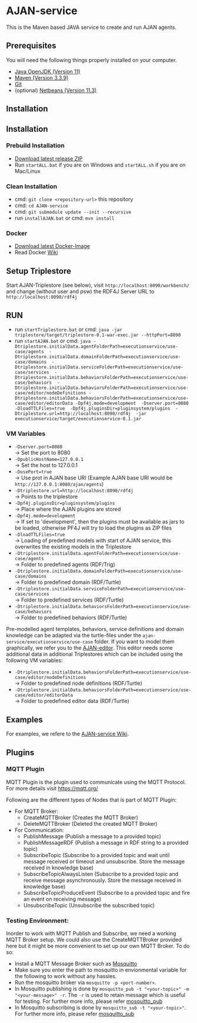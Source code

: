 # AJAN-service

This is the Maven based JAVA service to create and run AJAN agents.

## Prerequisites

You will need the following things properly installed on your computer.

* [Java OpenJDK (Version 11)](https://adoptium.net/temurin/releases/?version=11)
* [Maven (Version 3.3.9)](http://artfiles.org/apache.org/maven/maven-3/3.3.9/)
* [Git](https://git-scm.com/)
* (optional) [Netbeans (Version 11.3)](http://netbeans.apache.org/download/nb113/nb113.html)

## Installation

## Installation

### Prebuild Installation
* [Download latest release ZIP](https://github.com/aantakli/AJAN-service/releases)
* Run `startALL.bat` if you are on Windows and `startALL.sh` if you are on Mac/Linux

### Clean Installation
* cmd: `git clone <repository-url>` this repository
* cmd: `cd AJAN-service`
* cmd: `git submodule update --init --recursive`
* run `installAJAN.bat` or cmd: `mvn install`

### Docker
* [Download latest Docker-Image](https://hub.docker.com/r/aantakli/ajan-editor)
* Read Docker [Wiki](https://github.com/aantakli/AJAN-service/wiki/Docker)

## Setup Triplestore

Start AJAN-Triplestore (see below), visit `http://localhost:8090/workbench/` and change (without user and psw) the RDF4J Server URL to `http://localhost:8090/rdf4j`

## RUN

* run `startTriplestore.bat` or cmd: `java -jar triplestore/target/triplestore-0.1-war-exec.jar --httpPort=8090`
* run `startAJAN.bat` or cmd: `java -Dtriplestore.initialData.agentFolderPath=executionservice/use-case/agents 
									-Dtriplestore.initialData.domainFolderPath=executionservice/use-case/domains 
									-Dtriplestore.initialData.serviceFolderPath=executionservice/use-case/services 
									-Dtriplestore.initialData.behaviorsFolderPath=executionservice/use-case/behaviors 
									-Dtriplestore.initialData.behaviorsFolderPath=executionservice/use-case/editor/nodeDefinitions
									-Dtriplestore.initialData.behaviorsFolderPath=executionservice/use-case/editor/editorData
									-Dpf4j.mode=development 
									-Dserver.port=8080 
									-DloadTTLFiles=true 
									-Dpf4j.pluginsDir=pluginsystem/plugins 
									-Dtriplestore.url=http://localhost:8090/rdf4j 
									-jar executionservice/target/executionservice-0.1.jar`

### VM Variables

* `-Dserver.port=8080`<br>-> Set the port to 8080
* `-DpublicHostName=127.0.0.1`<br>-> Set the host to 127.0.0.1
* `-DusePort=true` <br>-> Use prot in AJAN base URI (Example AJAN base URI would be `http://127.0.0.1:8080/ajan/agents`)
* `-Dtriplestore.url=http://localhost:8090/rdf4j` <br>-> Points to the triplestore 
* `-Dpf4j.pluginsDir=pluginsystem/plugins` <br>-> Place where the AJAN plugins are stored
* `-Dpf4j.mode=development` <br>-> If set to 'development', then the plugins must be available as jars to be loaded, otherwise PF4J will try to load the plugins as ZIP files
* `-DloadTTLFiles=true` <br>-> Loading of predefined models with start of AJAN service, this overwrites the existing models in the Triplestore
* `-Dtriplestore.initialData.agentFolderPath=executionservice/use-case/agents` <br>-> Folder to predefined agents (RDF/Trig)
* `-Dtriplestore.initialData.domainFolderPath=executionservice/use-case/domains` <br>-> Folder to predefined domain (RDF/Turtle)
* `-Dtriplestore.initialData.serviceFolderPath=executionservice/use-case/services` <br>-> Folder to predefined services (RDF/Turtle)
* `-Dtriplestore.initialData.behaviorsFolderPath=executionservice/use-case/behaviors` <br>-> Folder to predefined behaviors (RDF/Turtle)
   
Pre-modelled agent templates, behaviors, service definitions and domain knowledge can be adapted via the turtle-files under the `ajan-service/executionservice/use-case` folder. If you want to model them graphically, we refer you to the [AJAN-editor](https://github.com/aantakli/AJAN-editor). This editor needs some additional data in additional Triplestores which can be included using the following VM variables:

* `-Dtriplestore.initialData.behaviorsFolderPath=executionservice/use-case/editor/nodeDefinitions` <br>-> Folder to predefined node definitions (RDF/Turtle)
* `-Dtriplestore.initialData.behaviorsFolderPath=executionservice/use-case/editor/editorData` <br>-> Folder to predefined editor data (RDF/Turtle)
   
## Examples

For examples, we refere to the [AJAN-service Wiki](https://github.com/aantakli/AJAN-service/wiki/1-AJAN-Overview).

## Plugins
### MQTT Plugin

MQTT Plugin is the plugin used to communicate using the MQTT Protocol. For more details visit https://mqtt.org/

Following are the different types of Nodes that is part of MQTT Plugin:
- For MQTT Broker:
	- CreateMQTTBroker (Creates the MQTT Broker)
	- DeleteMQTTBroker (Deleted the created MQTT Broker)
- For Communication:
	- PublishMessage (Publish a message to a provided topic)
	- PublishMessageRDF (Publish a message in RDF string to a provided topic)
	- SubscribeTopic (Subscribe to a provided topic and wait until message received or timeout and unsubscribe. Store the message received in knowledge base)
	- SubscribeTopicAlwaysListen (Subscribe to a provided topic and receive message asynchronously. Store the message received in knowledge base)
	- SubscribeTopicProduceEvent (Subscribe to a provided topic and fire an event on receiving message)
	- UnsubscribeTopic (Unsubscribe the subscribed topic)

### Testing Environment:
Inorder to work with MQTT Publish and Subscribe, we need a working MQTT Broker setup. We could also use the CreateMQTTBroker provided here but it might be more convenient to set up our own MQTT Broker.
To do so:
- Install a MQTT Message Broker such as [Mosquitto](https://mosquitto.org/download/)
- Make sure you enter the path to mosquitto in envionmental variable for the following to work without any hassles.
- Run the mosquitto broker via `mosquitto -p <port-number>`.
- In Mosquitto publishing is done by
  `mosquitto_pub -t "<your-topic>" -m "<your-message>" -r`.
  The `-r` is used to retain message which is useful for testing. For further more info, please refer [mosquitto_pub](https://mosquitto.org/man/mosquitto_pub-1.html)
- In Mosquitto subscribing is done by
  `mosquitto_sub -t "<your-topic>"`.
  For further more info, please refer [mosquitto_sub](https://mosquitto.org/man/mosquitto_sub-1.html)
